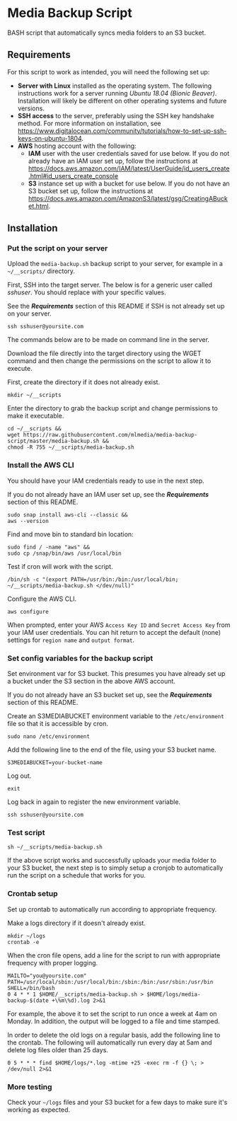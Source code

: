 # Media Backup Script
BASH script that automatically syncs media folders to an S3 bucket.

## Requirements
For this script to work as intended, you will need the following set up:
- **Server with Linux** installed as the operating system.  The following instructions work for a server running *Ubuntu 18.04 (Bionic Beaver)*.  Installation will likely be different on other operating systems and future versions.
- **SSH access** to the server, preferably using the SSH key handshake method.  For more information on installation, see https://www.digitalocean.com/community/tutorials/how-to-set-up-ssh-keys-on-ubuntu-1804.
- **AWS** hosting account with the following:
	- **IAM** user with the user credentials saved for use below.  If you do not already have an IAM user set up, follow the instructions at https://docs.aws.amazon.com/IAM/latest/UserGuide/id_users_create.html#id_users_create_console
	- **S3** instance set up with a bucket for use below.  If you do not have an S3 bucket set up, follow the instructions at https://docs.aws.amazon.com/AmazonS3/latest/gsg/CreatingABucket.html.

## Installation

### Put the script on your server
Upload the `media-backup.sh` backup script to your server, for example in a `~/__scripts/` directory.

First, SSH into the target server.  The below is for a generic user called *sshuser*.  You should replace with your specific values.  

See the **_Requirements_** section of this README if SSH is not already set up on your server.

```
ssh sshuser@yoursite.com
```
The commands below are to be made on command line in the server.

Download the file directly into the target directory using the WGET command and then change the permissions on the script to allow it to execute.

First, create the directory if it does not already exist.
```
mkdir ~/__scripts
```
Enter the directory to grab the backup script and change permissions to make it executable.
```
cd ~/__scripts &&
wget https://raw.githubusercontent.com/mlmedia/media-backup-script/master/media-backup.sh &&
chmod -R 755 ~/__scripts/media-backup.sh
```
### Install the AWS CLI
You should have your IAM credentials ready to use in the next step.  

If you do not already have an IAM user set up, see the **_Requirements_** section of this README.

```
sudo snap install aws-cli --classic &&
aws --version
```
Find and move bin to standard bin location:
```
sudo find / -name "aws" &&
sudo cp /snap/bin/aws /usr/local/bin
```

Test if cron will work with the script.
```
/bin/sh -c "(export PATH=/usr/bin:/bin:/usr/local/bin; ~/__scripts/media-backup.sh </dev/null)"
```

Configure the AWS CLI.
```
aws configure
```
When prompted, enter your AWS `Access Key ID` and `Secret Access Key` from your IAM user credentials.  You can hit return to accept the default (none) settings for `region name` and `output format`.

### Set config variables for the backup script
Set environment var for S3 bucket.  This presumes you have already set up a bucket under the S3 section in the above AWS account.  

If you do not already have an S3 bucket set up, see the **_Requirements_** section of this README.  

Create an S3MEDIABUCKET environment variable to the `/etc/environment` file so that it is accessible by cron.

```
sudo nano /etc/environment
```
Add the following line to the end of the file, using your S3 bucket name.
```
S3MEDIABUCKET=your-bucket-name
```

Log out.

```
exit
```
Log back in again to register the new environment variable.

```
ssh sshuser@yoursite.com
```

### Test script
```
sh ~/__scripts/media-backup.sh
```
If the above script works and successfully uploads your media folder to your S3 bucket, the next step is to simply setup a cronjob to automatically run the script on a schedule that works for you.

### Crontab setup
Set up crontab to automatically run according to appropriate frequency.

Make a logs directory if it doesn't already exist.
```
mkdir ~/logs
crontab -e
```
When the cron file opens, add a line for the script to run with appropriate frequency with proper logging.

```
MAILTO="you@yoursite.com"
PATH=/usr/local/sbin:/usr/local/bin:/sbin:/bin:/usr/sbin:/usr/bin
SHELL=/bin/bash
0 4 * * 1 $HOME/__scripts/media-backup.sh > $HOME/logs/media-backup-$(date +\%m\%d).log 2>&1
```

For example, the above it to set the script to run once a week at 4am on Monday.  In addition, the output will be logged to a file and time stamped.  

In order to delete the old logs on a regular basis, add the following line to the crontab.  The following will automatically run every day at 5am and delete log files older than 25 days.

```
0 5 * * * find $HOME/logs/*.log -mtime +25 -exec rm -f {} \; > /dev/null 2>&1
```

### More testing
Check your `~/logs` files and your S3 bucket for a few days to make sure it's working as expected.  
